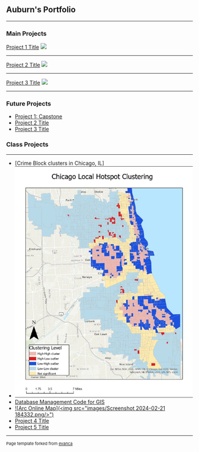 ## Auburn's Portfolio

---

### Main Projects

[Project 1 Title](/sample_page)
<img src="images/dummy_thumbnail.jpg?raw=true"/>

---
[Project 2 Title](/pdf/sample_presentation.pdf)
<img src="images/dummy_thumbnail.jpg?raw=true"/>

---
[Project 3 Title](http://example.com/)
<img src="images/dummy_thumbnail.jpg?raw=true"/>

---
### Future Projects

- [Project 1: Capstone](http://example.com/)
- [Project 2 Title](http://example.com/)
- [Project 3 Title](http://example.com/)

  
### Class Projects
---
- [Crime Block clusters in Chicago, IL]
- <img src="images/Crime_Patterns.jpg?raw=true"/>
- [Database Management Code for GIS](https://github.com/winpix00/CodingProjects/blob/main/Database%20Mangment)
- [![Arc Online Map](<img src="images/Screenshot 2024-02-21 184332.png/>")](https://uok.maps.arcgis.com/home/item.html?id=57bf7453592b455a96f419cd61c7fc22)
- [Project 4 Title](http://example.com/)
- [Project 5 Title](http://example.com/)

---
<p style="font-size:11px">Page template forked from <a href="https://github.com/evanca/quick-portfolio">evanca</a></p>
<!-- Remove the above link if you don't want to attribute -->

